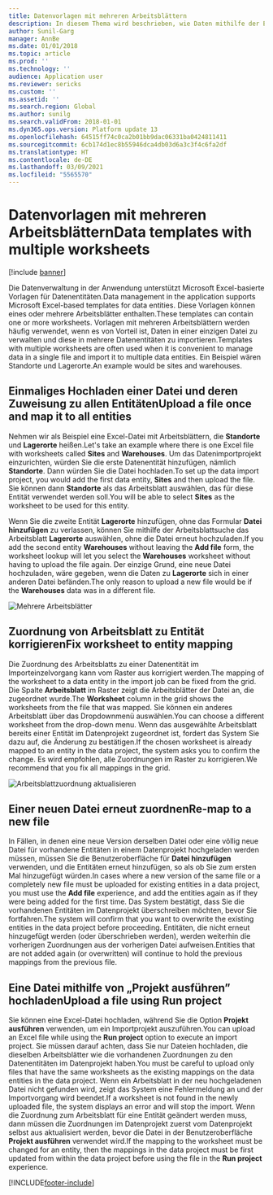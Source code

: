 ```yaml
---
title: Datenvorlagen mit mehreren Arbeitsblättern
description: In diesem Thema wird beschrieben, wie Daten mithilfe der Excel-Datenentitätsvorlagen in Finance and Operations importiert werden.
author: Sunil-Garg
manager: AnnBe
ms.date: 01/01/2018
ms.topic: article
ms.prod: ''
ms.technology: ''
audience: Application user
ms.reviewer: sericks
ms.custom: ''
ms.assetid: ''
ms.search.region: Global
ms.author: sunilg
ms.search.validFrom: 2018-01-01
ms.dyn365.ops.version: Platform update 13
ms.openlocfilehash: 64515ff74c0ca2b01bb9dac06331ba0424811411
ms.sourcegitcommit: 6cb174d1ec8b55946dca4db03d6a3c3f4c6fa2df
ms.translationtype: HT
ms.contentlocale: de-DE
ms.lasthandoff: 03/09/2021
ms.locfileid: "5565570"
---
```

# <a name="data-templates-with-multiple-worksheets"></a><span data-ttu-id="bc14a-103">Datenvorlagen mit mehreren Arbeitsblättern</span><span class="sxs-lookup"><span data-stu-id="bc14a-103">Data templates with multiple worksheets</span></span>

[!include [banner](../includes/banner.md)]

<span data-ttu-id="bc14a-104">Die Datenverwaltung in der Anwendung unterstützt Microsoft Excel-basierte Vorlagen für Datenentitäten.</span><span class="sxs-lookup"><span data-stu-id="bc14a-104">Data management in the application supports Microsoft Excel-based templates for data entities.</span></span> <span data-ttu-id="bc14a-105">Diese Vorlagen können eines oder mehrere Arbeitsblätter enthalten.</span><span class="sxs-lookup"><span data-stu-id="bc14a-105">These templates can contain one or more worksheets.</span></span> <span data-ttu-id="bc14a-106">Vorlagen mit mehreren Arbeitsblättern werden häufig verwendet, wenn es von Vorteil ist, Daten in einer einzigen Datei zu verwalten und diese in mehrere Datenentitäten zu importieren.</span><span class="sxs-lookup"><span data-stu-id="bc14a-106">Templates with multiple worksheets are often used when it is convenient to manage data in a single file and import it to multiple data entities.</span></span> <span data-ttu-id="bc14a-107">Ein Beispiel wären Standorte und Lagerorte.</span><span class="sxs-lookup"><span data-stu-id="bc14a-107">An example would be sites and warehouses.</span></span>

## <a name="upload-a-file-once-and-map-it-to-all-entities"></a><span data-ttu-id="bc14a-108">Einmaliges Hochladen einer Datei und deren Zuweisung zu allen Entitäten</span><span class="sxs-lookup"><span data-stu-id="bc14a-108">Upload a file once and map it to all entities</span></span>
<span data-ttu-id="bc14a-109">Nehmen wir als Beispiel eine Excel-Datei mit Arbeitsblättern, die **Standorte** und **Lagerorte** heißen.</span><span class="sxs-lookup"><span data-stu-id="bc14a-109">Let's take an example where there is one Excel file with worksheets called **Sites** and **Warehouses**.</span></span> <span data-ttu-id="bc14a-110">Um das Datenimportprojekt einzurichten, würden Sie die erste Datenentität hinzufügen, nämlich **Standorte**. Dann würden Sie die Datei hochladen.</span><span class="sxs-lookup"><span data-stu-id="bc14a-110">To set up the data import project, you would add the first data entity, **Sites** and then upload the file.</span></span> <span data-ttu-id="bc14a-111">Sie können dann **Standorte** als das Arbeitsblatt auswählen, das für diese Entität verwendet werden soll.</span><span class="sxs-lookup"><span data-stu-id="bc14a-111">You will be able to select **Sites** as the worksheet to be used for this entity.</span></span>

<span data-ttu-id="bc14a-112">Wenn Sie die zweite Entität **Lagerorte** hinzufügen, ohne das Formular **Datei hinzufügen** zu verlassen, können Sie mithilfe der Arbeitsblattsuche das Arbeitsblatt **Lagerorte** auswählen, ohne die Datei erneut hochzuladen.</span><span class="sxs-lookup"><span data-stu-id="bc14a-112">If you add the second entity **Warehouses** without leaving the **Add file** form, the worksheet lookup will let you select the **Warehouses** worksheet without having to upload the file again.</span></span> <span data-ttu-id="bc14a-113">Der einzige Grund, eine neue Datei hochzuladen, wäre gegeben, wenn die Daten zu **Lagerorte** sich in einer anderen Datei befänden.</span><span class="sxs-lookup"><span data-stu-id="bc14a-113">The only reason to upload a new file would be if the **Warehouses** data was in a different file.</span></span>

![Mehrere Arbeitsblätter](./media/AddFileMultipleWorkSheets.png)

## <a name="fix-worksheet-to-entity-mapping"></a><span data-ttu-id="bc14a-115">Zuordnung von Arbeitsblatt zu Entität korrigieren</span><span class="sxs-lookup"><span data-stu-id="bc14a-115">Fix worksheet to entity mapping</span></span>

<span data-ttu-id="bc14a-116">Die Zuordnung des Arbeitsblatts zu einer Datenentität im Importeinzelvorgang kann vom Raster aus korrigiert werden.</span><span class="sxs-lookup"><span data-stu-id="bc14a-116">The mapping of the worksheet to a data entity in the import job can be fixed from the grid.</span></span> <span data-ttu-id="bc14a-117">Die Spalte **Arbeitsblatt** im Raster zeigt die Arbeitsblätter der Datei an, die zugeordnet wurde.</span><span class="sxs-lookup"><span data-stu-id="bc14a-117">The **Worksheet** column in the grid shows the worksheets from the file that was mapped.</span></span> <span data-ttu-id="bc14a-118">Sie können ein anderes Arbeitsblatt über das Dropdownmenü auswählen.</span><span class="sxs-lookup"><span data-stu-id="bc14a-118">You can choose a different worksheet from the drop-down menu.</span></span> <span data-ttu-id="bc14a-119">Wenn das ausgewählte Arbeitsblatt bereits einer Entität im Datenprojekt zugeordnet ist, fordert das System Sie dazu auf, die Änderung zu bestätigen.</span><span class="sxs-lookup"><span data-stu-id="bc14a-119">If the chosen worksheet is already mapped to an entity in the data project, the system asks you to confirm the change.</span></span> <span data-ttu-id="bc14a-120">Es wird empfohlen, alle Zuordnungen im Raster zu korrigieren.</span><span class="sxs-lookup"><span data-stu-id="bc14a-120">We recommend that you fix all mappings in the grid.</span></span>

![Arbeitsblattzuordnung aktualisieren](./media/UpdateMappings.png)

## <a name="re-map-to-a-new-file"></a><span data-ttu-id="bc14a-122">Einer neuen Datei erneut zuordnen</span><span class="sxs-lookup"><span data-stu-id="bc14a-122">Re-map to a new file</span></span>

<span data-ttu-id="bc14a-123">In Fällen, in denen eine neue Version derselben Datei oder eine völlig neue Datei für vorhandene Entitäten in einem Datenprojekt hochgeladen werden müssen, müssen Sie die Benutzeroberfläche für **Datei hinzufügen** verwenden, und die Entitäten erneut hinzufügen, so als ob Sie zum ersten Mal hinzugefügt würden.</span><span class="sxs-lookup"><span data-stu-id="bc14a-123">In cases where a new version of the same file or a completely new file must be uploaded for existing entities in a data project, you must use the **Add file** experience, and add the entities again as if they were being added for the first time.</span></span> <span data-ttu-id="bc14a-124">Das System bestätigt, dass Sie die vorhandenen Entitäten im Datenprojekt überschreiben möchten, bevor Sie fortfahren.</span><span class="sxs-lookup"><span data-stu-id="bc14a-124">The system will confirm that you want to overwrite the existing entities in the data project before proceeding.</span></span> <span data-ttu-id="bc14a-125">Entitäten, die nicht erneut hinzugefügt werden (oder überschrieben werden), werden weiterhin die vorherigen Zuordnungen aus der vorherigen Datei aufweisen.</span><span class="sxs-lookup"><span data-stu-id="bc14a-125">Entities that are not added again (or overwritten) will continue to hold the previous mappings from the previous file.</span></span>

## <a name="upload-a-file-using-run-project"></a><span data-ttu-id="bc14a-126">Eine Datei mithilfe von „Projekt ausführen” hochladen</span><span class="sxs-lookup"><span data-stu-id="bc14a-126">Upload a file using Run project</span></span>

<span data-ttu-id="bc14a-127">Sie können eine Excel-Datei hochladen, während Sie die Option **Projekt ausführen** verwenden, um ein Importprojekt auszuführen.</span><span class="sxs-lookup"><span data-stu-id="bc14a-127">You can upload an Excel file while using the **Run project** option to execute an import project.</span></span> <span data-ttu-id="bc14a-128">Sie müssen darauf achten, dass Sie nur Dateien hochladen, die dieselben Arbeitsblätter wie die vorhandenen Zuordnungen zu den Datenentitäten im Datenprojekt haben.</span><span class="sxs-lookup"><span data-stu-id="bc14a-128">You must be careful to upload only files that have the same worksheets as the existing mappings on the data entities in the data project.</span></span> <span data-ttu-id="bc14a-129">Wenn ein Arbeitsblatt in der neu hochgeladenen Datei nicht gefunden wird, zeigt das System eine Fehlermeldung an und der Importvorgang wird beendet.</span><span class="sxs-lookup"><span data-stu-id="bc14a-129">If a worksheet is not found in the newly uploaded file, the system displays an error and will stop the import.</span></span> <span data-ttu-id="bc14a-130">Wenn die Zuordnung zum Arbeitsblatt für eine Entität geändert werden muss, dann müssen die Zuordnungen im Datenprojekt zuerst vom Datenprojekt selbst aus aktualisiert werden, bevor die Datei in der Benutzeroberfläche **Projekt ausführen** verwendet wird.</span><span class="sxs-lookup"><span data-stu-id="bc14a-130">If the mapping to the worksheet must be changed for an entity, then the mappings in the data project must be first updated from within the data project before using the file in the **Run project** experience.</span></span>


[!INCLUDE[footer-include](../../../includes/footer-banner.md)]